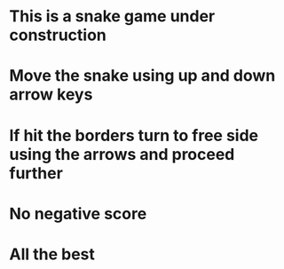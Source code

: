 # This is a snake game under construction
# Move the snake using up and down arrow keys
# If hit the borders turn to free side using the arrows and proceed further
# No negative score 
# All the best
